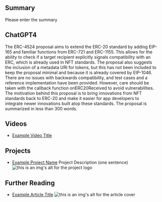 ## Summary

Please enter the summary

## ChatGPT4

The ERC-4524 proposal aims to extend the ERC-20 standard by adding EIP-165 and familiar functions from ERC-721 and ERC-1155. This allows for the ability to check if a target recipient explicitly signals compatibility with an ERC, which is already used in NFT standards. The proposal also suggests the inclusion of a metadata URI for tokens, but this has not been included to keep the proposal minimal and because it is already covered by EIP-1046. There are no issues with backwards compatibility, and test cases and a reference implementation have been provided. However, care should be taken with the callback function onERC20Received to avoid vulnerabilities. The motivation behind this proposal is to bring innovations from NFT standards back to ERC-20 and make it easier for app developers to integrate newer innovations built atop these standards. The proposal is summarized in less than 300 words.

## Videos

- [Example Video Title](https://www.youtube.com/watch?v=TDGq4aeevgY)

## Projects

- [Example Project Name](https://xxxx.xxx/xxxxx) Project Description (one sentence) ![this is an img's alt for the project logo](https://xxxx.xxx/project-logo.xxx)

## Further Reading

- [Example Article Title](https://xxxx.xxx/xxxxx) ![this is an img's alt for the article cover](https://xxxx.xxx/article-cover.xxx)
